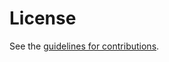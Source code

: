 # License

See the
[guidelines for contributions](https://github.com/ietf-satp/draft-ietf-satp-core/blob/main/CONTRIBUTING.md).
